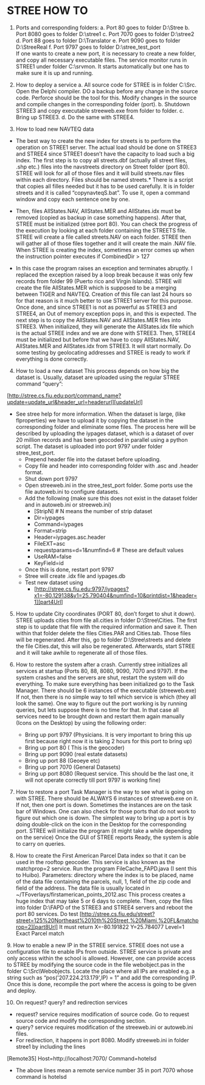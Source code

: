 # STREE HOW TO

1. Ports and corresponding folders:
a.	Port 80 goes to folder D:\Stree
b.	Port 8080 goes to folder D:\stree1
c.	Port 7070 goes to folder D:\stree2
d.	Port 88 goes to folder D:\Translator
e.	Port 9090 goes to folder D:\StreeReal
f.	Port 9797 goes to folder D:\stree_test_port\
If one wants to create a new port, it is necessary to create a new folder, and copy all necessary executable files. The service monitor runs in STREE1 under folder C:\srvmon. It starts automatically but one has to make sure it is up and running.

2. How to deploy a service
a. All source code for STREE is in folder C:\Src. Open the Delphi compiler. DO a backup before any change in the source code. Perforce should be the tool for this. Modify changes in the source and compile changes in the corresponding folder (port). 
b. Shutdown STREE3 and copy executable streeweb.exe from folder to folder.
c. Bring up STREE3.
d. Do the same with STREE4.

3. How to load new NAVTEQ data

+ The best way to create the new index for streets is to perform the operation on STREE1 server. The actual load should be done on STREE3 and STREE4 since STREE1 doesn’t have the capacity to load such a big index. 
The first step is to copy all streets.dbf (actually all street files, .shp etc.) files into the navstreets directory on Street folder (port 80). STREE will look for all of those files and it will build streets.nav files within each directory. Files should be named streets.*
There is a script that copies all filles needed but it has to be used carefully. It is in folder streets and it is called “copynavteqS.bat”. To use it, open a command window and copy each sentence one by one. 

+ Then, files AllStates.NAV, AllStates.MER and AllStates.idx must be removed (copied as backup in case something happens). After that, STREE must be initialized (stree port 80). You can check the progress of the execution by looking at each folder containing the STREETS file. STREE will create a file called streets.NAV on each folder. STREE then will gather all of those files together and it will create the main .NAV file.
When STREE is creating the index, sometimes an error comes up when the instruction pointer executes
if CombinedDir > 127

+ In this case the program raises an exception and terminates abruptly. I replaced the exception raised by a loop break because it was only few records from folder 99 (Puerto rico and Virgin Islands). 
STREE will create the file AllStates.MER which is supposed to be a merging between TIGER and NAVTEQ. Creation of this file can last 24 hours so for that reason is it much better to use STREE1 server for this purpose. Once done, and since STREE1 is not as powerful as STREE3 and STREE4, an Out of memory exception pops in, and this is expected. 
The next step is to copy the AllStates.NAV and AllStates.MER files into STREE3. When initialized, they will generate the AllStates.idx file which is the actual STREE index and we are done with STREE3. Then, STREE4 must be initialized but before that we have to copy AllStates.NAV, AllStates.MER and AllStates.idx from STREE3. It will start normally.
Do some testing by geolocating addresses and STREE is ready to work if everything is done correctly.

4. 	How to load a new dataset
This process depends on how big the dataset is. Usually, dataset are uploaded using the regular STREE command “query”:

[http://stree.cs.fiu.edu:port/command_name?update=update_url&header_url=headerurl][updateUrl]

[updateUrl]:http://stree.cs.fiu.edu:port/command_name?update=update_url&header_url=headerurl

+ See stree help for more information.
When the dataset is large, (like flproperties) we have to upload it by copying the dataset in the corresponding folder and eliminate some files. The process here will be described by uploading the iypages dataset, which is a dataset of over 20 million records and has been geocoded in parallel using a python script. The dataset is uploaded into port 9797 under folder stree_test_port.
  + Prepend header file into the dataset before uploading. 
  + Copy file and header into corresponding folder with .asc and .header format.
  + Shut down port 9797 
  + Open streeweb.ini in the stree_test_port folder. Some ports use the file autoweb.ini to configure datasets. 
  + Add the following (make sure this does not exist in the dataset folder and in autoweb.ini or streeweb.ini)
       + [StripN]  # N means the number of strip dataset
       + Dir=iypages
       + Command=iypages
       + Format=strip
       + Header=iypages.asc.header
       + FileEXT=asc
       + requestparams=d=1&numfind=6 # These are default values
       + UseRAM=false
       + KeyField=id
  + Once this is done, restart port 9797
  + Stree will create .idx file and iypages.db 
  + Test new dataset using
       + [http://stree.cs.fiu.edu:9797/iypages?x1=-80.129138&y1=25.790404&numfind=10&printdist=1&header=1][part4Url]

[part4Url]:http://stree.cs.fiu.edu:9797/iypages?x1=-80.129138&y1=25.790404&numfind=10&printdist=1&header=1

5. How to update City coordinates (PORT 80, don’t forget to shut it down).
STREE uploads cities from file all.cities in folder D:\Stree\Cities. The first step is to update that file with the required information and save it. Then within that folder delete the files Cities.PAR and Cities.tab. Those files will be regenerated. After this, go to folder D:\Stree\streets and delete the file Cities.dat, this will also be regenerated. Afterwards, start STREE and it will take awhile to regenerate all of those files.

6.	How to restore the system after a crash.
Currently stree initializes all services at startup (Ports 80, 88, 8080, 9090, 7070 and 9797). 
If the system crashes and the servers are shut, restart the system will do everything. To make sure everything has been initialized go to the Task Manager. There should be 6 instances of the executable (streeweb.exe) If not, then there is no simple way to tell which service is which (they all look the same). One way to figure out the port working is by running queries, but lets suppose there is no time for that. In that case all services need to be brought down and restart them again manually (Icons on the Desktop) by using the following order:
    + Bring up port 9797 (Physicians. It is very important to bring this up first because right now it is taking 2 hours for this port to bring up)
    + Bring up port 80 ( This is the geocoder)
    + Bring up port 9090 (real estate datasets)
    + Bring up port 88 (Geoeye etc)
    + Bring up port 7070 (General Datasets)
    + Bring up port 8080 (Request service. This should be the last one, it will not operate correctly till port 9797 is working fine)

7. How to restore a port
Task Manager is the way to see what is going on with STREE. There should be ALWAYS 6 instances of streeweb.exe on it. If not, then one port is down. Sometimes the instances are on the task bar of Windows. One can also check for those ports that do not work to figure out which one is down. The simplest way to bring up a port is by doing double-click on the icon in the Desktop for the corresponding port. STREE will initialize the program (it might take a while depending on the service) Once the GUI of STREE reports Ready, the system is able to carry on queries.

8. How to create the First American Parcel Data index so that it can be used in the rooftop geocoder. This service is also known as the matchprop=2 service.
Run the program FileCache_FAPD.java (I sent this to Huibo). Parameters: directory where the index is to be placed, name of the data file containing the parcels, null, 1, field of the zip code and field of the address.
The data file is usually located in ~/TFoverlays/firstamerican_points_2012.asc
This process creates a huge index that may take 5 or 6 days to complete. Then, copy the files into folder D:\FAPD of the STREE3 and STREE4 servers and reboot the port 80 services. Do test 
[http://stree.cs.fiu.edu/street?street=125%20Northeast%2010th%20Street,%20Miami,%20FL&matchprop=2][part8Url]
It must return
X=-80.191822	Y=25.784077
Level=1	Exact Parcel match

[part8Url]:http://stree.cs.fiu.edu/street?street=125%20Northeast%2010th%20Street,%20Miami,%20FL&matchprop=2
9. How to enable a new IP in the STREE service.
STREE does not use a configuration file to enable IPs from outside. STREE service is private and only access within the school is allowed. However, one can provide access to STREE by modifying the source code in the file webobject.pas in the folder C:\Src\Webobjects.
Locate the place where all IPs are enabled e.g. a string such as “pos('207.224.213.179',IP) = 1” and add the corresponding IP.
Once this is done, recompile the port where the access is going to be given and deploy.

10. On request? query? and redirection services 
   + request? service requires modification of source code.  Go to request source code and modify the corresponding section.
   + query? service requires modification of the streeweb.ini or autoweb.ini files.
   + For redirection, it happens in port 8080. Modify streeweb.ini in folder stree1 by including the lines

[Remote35]
Host=http://localhost:7070/
Command=hotelsd
+	The above lines mean a remote service number 35 in port 7070 whose command is hotelsd






